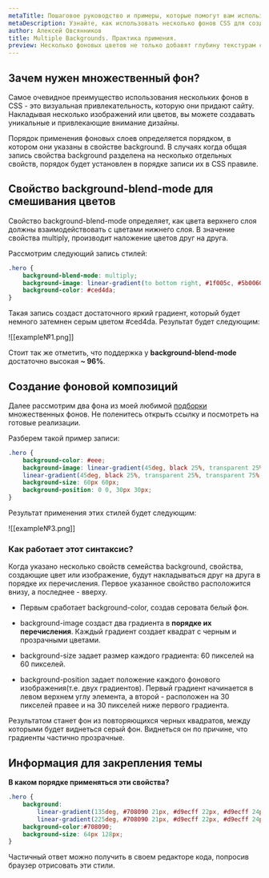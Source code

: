 ```yaml
---
metaTitle: Пошаговое руководство и примеры, которые помогут вам использования multiple background в CSS
metaDescription: Узнайте, как использовать несколько фонов CSS для создания потрясающих визуальных эффектов на вашем сайте. В этой статье объясняются преимущества использования нескольких фонов и приводятся примеры их применения в дизайне. | База знаний PurpleSchool
author: Алексей Овсянников
title: Multiple Backgrounds. Практика примения. 
preview: Несколько фоновых цветов не только добавят глубину текстурам сайта, но позволят создать узоры при помощи только одних стилей. Именно поэтому желательно иметь хотя бы базовое представление, на что способен и каким синтаксисом реализуется этот инструмент.
---
```

## **Зачем нужен множественный фон?**

Самое очевидное преимущество использования нескольких фонов в CSS - это визуальная привлекательность, которую они придают сайту. Накладывая несколько изображений или цветов, вы можете создавать уникальные и привлекающие внимание дизайны. 

Порядок применения фоновых слоев определяется порядком, в котором они указаны в свойстве background. В случаях когда общая запись свойства background разделена на несколько отдельных свойств, порядок будет установлен в порядке записи их в CSS правиле. 


## **Свойство background-blend-mode для смешивания цветов**

Свойство background-blend-mode определяет, как цвета верхнего слоя должны взаимодействовать с цветами нижнего слоя. В значение свойства multiply, производит наложение цветов друг на друга. 

Рассмотрим следующий запись стилей:

``` css
.hero {
    background-blend-mode: multiply;
    background-image: linear-gradient(to bottom right, #1f005c, #5b0060, #870160, #ac255e, #ca485c, #e16b5c, #f39060, #ffb56b);
	background-color: #ced4da;
}
```

Такая запись создаст достаточного яркий градиент, который будет немного затемнен серым цветом #ced4da. Результат будет следующим:


![[example№1.png]]


Стоит так же отметить, что поддержка у  **background-blend-mode** достаточно высокая **~ 96%**. 


## **Создание фоновой композиций**

Далее рассмотрим два фона из моей любимой [подборки](https://projects.verou.me/css3patterns/) множественных фонов. Не поленитесь открыть ссылку и посмотреть на готовые реализации. 

Разберем такой пример записи:

``` css
.hero {
	background-color: #eee;
	background-image: linear-gradient(45deg, black 25%, transparent 25%, transparent 75%, black 75%, black),
	linear-gradient(45deg, black 25%, transparent 25%, transparent 75%, black 75%, black);
	background-size: 60px 60px;
	background-position: 0 0, 30px 30px;
}
```

Результат применения этих стилей будет следующим:


![[example№3.png]]


### **Как работает этот синтаксис?**

Когда указано несколько свойств семейства background, свойства, создающие цвет или изображение, будут накладываться друг на друга в порядке их перечисления. Первое указанное свойство расположится внизу, а последнее - вверху.

- Первым сработает background-color, создав серовата белый фон.

- background-image создаст два градиента в **порядке их перечисления**. Каждый градиент создает квадрат с черным и прозрачными цветами. 

- background-size задает размер каждого градиента:  60 пикселей на 60 пикселей.

- background-position задает положение каждого фонового изображения(т.е. двух градиентов). Первый градиент начинается в левом верхнем углу элемента, а второй - расположен на 30 пикселей правее и на 30 пикселей ниже первого градиента.

Результатом  станет фон из повторяющихся черных квадратов, между которыми будет виднеться  серый фон. Виднеться он по причине, что градиенты частично прозрачные.

## **Информация для закрепления темы**

**В каком порядке применяться эти свойства?**

``` css
.hero {
    background:
        linear-gradient(135deg, #708090 21px, #d9ecff 22px, #d9ecff 24px, transparent 24px, transparent 67px, #d9ecff 67px, #d9ecff 69px, transparent 69px),
        linear-gradient(225deg, #708090 21px, #d9ecff 22px, #d9ecff 24px, transparent 24px, transparent 67px, #d9ecff 67px, #d9ecff 69px, transparent 69px)0 64px;
    background-color:#708090;
    background-size: 64px 128px;
}
```

Частичный ответ можно получить в своем редакторе кода, попросив браузер  отрисовать эти стили.